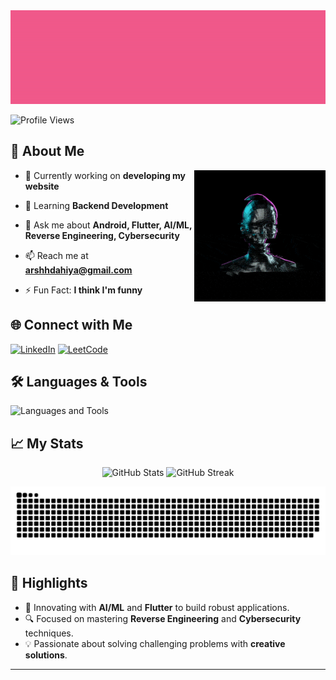 <img height=150 alt="banner" src="https://github.com/arshhdahiya/arshhdahiya/blob/main/banner.gif">

<p align="left">
  <img src="https://komarev.com/ghpvc/?username=arshhdahiya&label=Profile%20Views&color=0e75b6&style=flat-square" alt="Profile Views" />
</p>



## 👋 About Me
<img align="right" alt="Coding" height="210" src="https://github.com/arshhdahiya/arshhdahiya/blob/main/3ZSH.gif">

- 🔭 Currently working on **developing my website**
  
- 🌱 Learning **Backend Development**
  
- 💬 Ask me about **Android, Flutter, AI/ML, Reverse Engineering, Cybersecurity**
  
- 📫 Reach me at **arshhdahiya@gmail.com**
  
- ⚡ Fun Fact: **I think I'm funny**  

## 🌐 Connect with Me

<p align="left">
  <a href="https://linkedin.com/in/arshhdahiya" target="blank"><img src="https://img.shields.io/badge/LinkedIn-0077B5?logo=linkedin&logoColor=white" alt="LinkedIn"></a>
  <a href="https://www.leetcode.com/harshdahiya" target="blank"><img src="https://img.shields.io/badge/LeetCode-FFA116?logo=leetcode&logoColor=white" alt="LeetCode"></a>
</p>

## 🛠 Languages & Tools
<div align="left">
  <img src="https://skillicons.dev/icons?i=aws,cpp,css,dart,express,firebase,flask,flutter,gcp,git,go,html,linux,mysql,nodejs,opencv,pandas,photoshop,postman,puppeteer,python,pytorch,scikit-learn,seaborn,selenium,sqlite,tensorflow" alt="Languages and Tools" />
</div>

## 📈 My Stats
<p align="center">
  <img src="https://github-readme-stats.vercel.app/api?username=arshhdahiya&show_icons=true&locale=en&theme=radical" alt="GitHub Stats" height="160" />
  <img src="https://github-readme-streak-stats.herokuapp.com/?user=arshhdahiya&theme=radical" alt="GitHub Streak" height="160" />
</p>

<p align="center">
  <img src="https://raw.githubusercontent.com/platane/snk/output/github-contribution-grid-snake-dark.svg" alt="GitHub Snake Contribution">
</p>

## 🌟 Highlights

- 🚀 Innovating with **AI/ML** and **Flutter** to build robust applications.  
- 🔍 Focused on mastering **Reverse Engineering** and **Cybersecurity** techniques.  
- 💡 Passionate about solving challenging problems with **creative solutions**.

---
